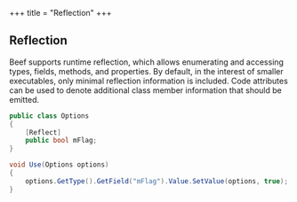 +++
title = "Reflection"
+++

## Reflection
Beef supports runtime reflection, which allows enumerating and accessing types, fields, methods, and properties. By default, in the interest of smaller executables, only minimal reflection information is included. Code attributes can be used to denote additional class member information that should be emitted.

```C#
public class Options
{
	[Reflect]
    public bool mFlag;
}

void Use(Options options)
{
	options.GetType().GetField("mFlag").Value.SetValue(options, true);
}
```
